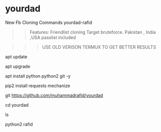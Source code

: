 # yourdad
New Fb Cloning Commands yourdad-rafid
>>Features:
>>Friendlist cloning 
>>Target bruteforce.
>>Pakistan , India ,USA passlist included

>>>USE OLD VERISON TERMUX TO GET BETTER RESULTS

apt update

apt upgrade

apt install python python2 git -y

pip2 install requests mechanize

git https://github.com/muhammadrafid/yourdad

cd yourdad

ls

python2 rafid
